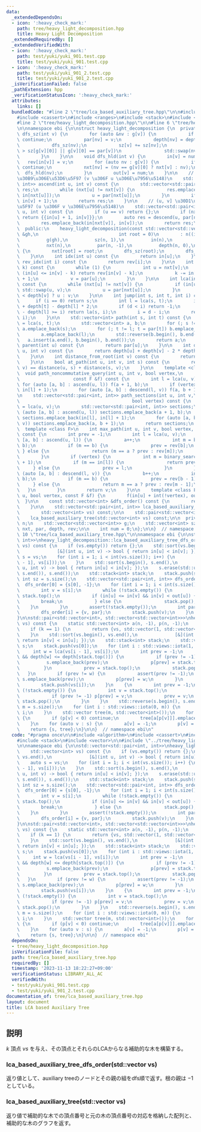 ```yaml
---
data:
  _extendedDependsOn:
  - icon: ':heavy_check_mark:'
    path: tree/heavy_light_decomposition.hpp
    title: Heavy Light Decomposition
  _extendedRequiredBy: []
  _extendedVerifiedWith:
  - icon: ':heavy_check_mark:'
    path: test/yuki/yuki_901.test.cpp
    title: test/yuki/yuki_901.test.cpp
  - icon: ':heavy_check_mark:'
    path: test/yuki/yuki_901_2.test.cpp
    title: test/yuki/yuki_901_2.test.cpp
  _isVerificationFailed: false
  _pathExtension: hpp
  _verificationStatusIcon: ':heavy_check_mark:'
  attributes:
    links: []
  bundledCode: "#line 2 \"tree/lca_based_auxiliary_tree.hpp\"\n\n#include <algorithm>\n\
    #include <cassert>\n#include <ranges>\n#include <stack>\n#include <vector>\n\n\
    #line 2 \"tree/heavy_light_decomposition.hpp\"\n\n#line 6 \"tree/heavy_light_decomposition.hpp\"\
    \n\nnamespace ebi {\n\nstruct heavy_light_decomposition {\n  private:\n    void\
    \ dfs_sz(int v) {\n        for (auto &nv : g[v]) {\n            if (nv == par[v])\
    \ continue;\n            par[nv] = v;\n            depth[nv] = depth[v] + 1;\n\
    \            dfs_sz(nv);\n            sz[v] += sz[nv];\n            if (sz[nv]\
    \ > sz[g[v][0]] || g[v][0] == par[v])\n                std::swap(nv, g[v][0]);\n\
    \        }\n    }\n\n    void dfs_hld(int v) {\n        in[v] = num++;\n     \
    \   rev[in[v]] = v;\n        for (auto nv : g[v]) {\n            if (nv == par[v])\
    \ continue;\n            nxt[nv] = (nv == g[v][0] ? nxt[v] : nv);\n          \
    \  dfs_hld(nv);\n        }\n        out[v] = num;\n    }\n\n    // [u, v) \u30D1\
    \u30B9\u306E\u53D6\u5F97 (v \u306F u \u306E\u7956\u5148)\n    std::vector<std::pair<int,\
    \ int>> ascend(int u, int v) const {\n        std::vector<std::pair<int, int>>\
    \ res;\n        while (nxt[u] != nxt[v]) {\n            res.emplace_back(in[u],\
    \ in[nxt[u]]);\n            u = par[nxt[u]];\n        }\n        if (u != v) res.emplace_back(in[u],\
    \ in[v] + 1);\n        return res;\n    }\n\n    // (u, v] \u30D1\u30B9\u306E\u53D6\
    \u5F97 (u \u306F v \u306E\u7956\u5148)\n    std::vector<std::pair<int, int>> descend(int\
    \ u, int v) const {\n        if (u == v) return {};\n        if (nxt[u] == nxt[v])\
    \ return {{in[u] + 1, in[v]}};\n        auto res = descend(u, par[nxt[v]]);\n\
    \        res.emplace_back(in[nxt[v]], in[v]);\n        return res;\n    }\n\n\
    \  public:\n    heavy_light_decomposition(const std::vector<std::vector<int>>\
    \ &gh,\n                              int root = 0)\n        : n((int)gh.size()),\n\
    \          g(gh),\n          sz(n, 1),\n          in(n),\n          out(n),\n\
    \          nxt(n),\n          par(n, -1),\n          depth(n, 0),\n          rev(n)\
    \ {\n        nxt[root] = root;\n        dfs_sz(root);\n        dfs_hld(root);\n\
    \    }\n\n    int idx(int u) const {\n        return in[u];\n    }\n\n    int\
    \ rev_idx(int i) const {\n        return rev[i];\n    }\n\n    int la(int v, int\
    \ k) const {\n        while (1) {\n            int u = nxt[v];\n            if\
    \ (in[u] <= in[v] - k) return rev[in[v] - k];\n            k -= in[v] - in[u]\
    \ + 1;\n            v = par[u];\n        }\n    }\n\n    int lca(int u, int v)\
    \ const {\n        while (nxt[u] != nxt[v]) {\n            if (in[u] < in[v])\
    \ std::swap(u, v);\n            u = par[nxt[u]];\n        }\n        return depth[u]\
    \ < depth[v] ? u : v;\n    }\n\n    int jump(int s, int t, int i) const {\n  \
    \      if (i == 0) return s;\n        int l = lca(s, t);\n        int d = depth[s]\
    \ + depth[t] - depth[l] * 2;\n        if (d < i) return -1;\n        if (depth[s]\
    \ - depth[l] >= i) return la(s, i);\n        i = d - i;\n        return la(t,\
    \ i);\n    }\n\n    std::vector<int> path(int s, int t) const {\n        int l\
    \ = lca(s, t);\n        std::vector<int> a, b;\n        for (; s != l; s = par[s])\
    \ a.emplace_back(s);\n        for (; t != l; t = par[t]) b.emplace_back(t);\n\
    \        a.emplace_back(l);\n        std::reverse(b.begin(), b.end());\n     \
    \   a.insert(a.end(), b.begin(), b.end());\n        return a;\n    }\n\n    int\
    \ parent(int u) const {\n        return par[u];\n    }\n\n    int distance(int\
    \ u, int v) const {\n        return depth[u] + depth[v] - 2 * depth[lca(u, v)];\n\
    \    }\n\n    int distance_from_root(int v) const {\n        return depth[v];\n\
    \    }\n\n    bool at_path(int u, int v, int s) const {\n        return distance(u,\
    \ v) == distance(u, s) + distance(s, v);\n    }\n\n    template <class F>\n  \
    \  void path_noncommutative_query(int u, int v, bool vertex,\n               \
    \                    const F &f) const {\n        int l = lca(u, v);\n       \
    \ for (auto [a, b] : ascend(u, l)) f(a + 1, b);\n        if (vertex) f(in[l],\
    \ in[l] + 1);\n        for (auto [a, b] : descend(l, v)) f(a, b + 1);\n    }\n\
    \n    std::vector<std::pair<int, int>> path_sections(int u, int v,\n         \
    \                                          bool vertex) const {\n        int l\
    \ = lca(u, v);\n        std::vector<std::pair<int, int>> sections;\n        for\
    \ (auto [a, b] : ascend(u, l)) sections.emplace_back(a + 1, b);\n        if (vertex)\
    \ sections.emplace_back(in[l], in[l] + 1);\n        for (auto [a, b] : descend(l,\
    \ v)) sections.emplace_back(a, b + 1);\n        return sections;\n    }\n\n  \
    \  template <class F>\n    int max_path(int u, int v, bool vertex, F binary_search)\
    \ const {\n        int prev = -1;\n        int l = lca(u, v);\n        for (auto\
    \ [a, b] : ascend(u, l)) {\n            a++;\n            int m = binary_search(a,\
    \ b);\n            if (m == b) {\n                prev = rev[b];\n           \
    \ } else {\n                return (m == a ? prev : rev[m]);\n            }\n\
    \        }\n        if (vertex) {\n            int m = binary_search(in[l], in[l]\
    \ + 1);\n            if (m == in[l]) {\n                return prev;\n       \
    \     } else {\n                prev = l;\n            }\n        }\n        for\
    \ (auto [a, b] : descend(l, v)) {\n            b++;\n            int m = binary_search(a,\
    \ b);\n            if (m == b) {\n                prev = rev[b - 1];\n       \
    \     } else {\n                return m == a ? prev : rev[m - 1];\n         \
    \   }\n        }\n        return v;\n    }\n\n    template <class F> void subtree_query(int\
    \ u, bool vertex, const F &f) {\n        f(in[u] + int(!vertex), out[u]);\n  \
    \  }\n\n    const std::vector<int> &dfs_order() const {\n        return rev;\n\
    \    }\n\n    std::vector<std::pair<int, int>> lca_based_auxiliary_tree_dfs_order(\n\
    \        std::vector<int> vs) const;\n\n    std::pair<std::vector<int>, std::vector<std::vector<int>>>\n\
    \    lca_based_auxiliary_tree(std::vector<int> vs) const;\n\n  private:\n    int\
    \ n;\n    std::vector<std::vector<int>> g;\n    std::vector<int> sz, in, out,\
    \ nxt, par, depth, rev;\n\n    int num = 0;\n};\n\n}  // namespace ebi\n#line\
    \ 10 \"tree/lca_based_auxiliary_tree.hpp\"\n\nnamespace ebi {\n\nstd::vector<std::pair<int,\
    \ int>>\nheavy_light_decomposition::lca_based_auxiliary_tree_dfs_order(\n    std::vector<int>\
    \ vs) const {\n    if (vs.empty()) return {};\n    std::sort(vs.begin(), vs.end(),\n\
    \              [&](int u, int v) -> bool { return in[u] < in[v]; });\n    auto\
    \ s = vs;\n    for (int i = 1; i < int(vs.size()); i++) {\n        s.emplace_back(lca(vs[i\
    \ - 1], vs[i]));\n    }\n    std::sort(s.begin(), s.end(),\n              [&](int\
    \ u, int v) -> bool { return in[u] < in[v]; });\n    s.erase(std::unique(s.begin(),\
    \ s.end()), s.end());\n    std::stack<int> stack;\n    stack.push(s[0]);\n   \
    \ int sz = s.size();\n    std::vector<std::pair<int, int>> dfs_order(sz);\n  \
    \  dfs_order[0] = {s[0], -1};\n    for (int i = 1; i < int(s.size()); i++) {\n\
    \        int v = s[i];\n        while (!stack.empty()) {\n            int u =\
    \ stack.top();\n            if (in[u] <= in[v] && in[v] < out[u]) {\n        \
    \        break;\n            } else {\n                stack.pop();\n        \
    \    }\n        }\n        assert(!stack.empty());\n        int par = stack.top();\n\
    \        dfs_order[i] = {v, par};\n        stack.push(v);\n    }\n    return dfs_order;\n\
    }\n\nstd::pair<std::vector<int>, std::vector<std::vector<int>>>\nheavy_light_decomposition::lca_based_auxiliary_tree(std::vector<int>\
    \ vs) const {\n    static std::vector<int> a(n, -1), p(n, -1);\n    int k = vs.size();\n\
    \    if (k == 1) {\n        return {vs, std::vector(1, std::vector<int>())};\n\
    \    }\n    std::sort(vs.begin(), vs.end(),\n              [&](int v, int u) {\
    \ return in[v] < in[u]; });\n    std::stack<int> stack;\n    std::vector<int>\
    \ s;\n    stack.push(vs[0]);\n    for (int i : std::views::iota(1, k)) {\n   \
    \     int w = lca(vs[i - 1], vs[i]);\n        int prev = -1;\n        while (!stack.empty()\
    \ && depth[w] <= depth[stack.top()]) {\n            if (prev != -1) {\n      \
    \          s.emplace_back(prev);\n                p[prev] = stack.top();\n   \
    \         }\n            prev = stack.top();\n            stack.pop();\n     \
    \   }\n        if (prev != w) {\n            assert(prev != -1);\n           \
    \ s.emplace_back(prev);\n            p[prev] = w;\n        }\n        stack.push(w);\n\
    \        stack.push(vs[i]);\n    }\n    {\n        int prev = -1;\n        while\
    \ (!stack.empty()) {\n            int v = stack.top();\n            s.emplace_back(v);\n\
    \            if (prev != -1) p[prev] = v;\n            prev = v;\n           \
    \ stack.pop();\n        }\n    }\n    std::reverse(s.begin(), s.end());\n    int\
    \ m = s.size();\n    for (int i : std::views::iota(0, m)) {\n        a[s[i]] =\
    \ i;\n    }\n    std::vector tree(m, std::vector<int>());\n    for (auto v : s)\
    \ {\n        if (p[v] < 0) continue;\n        tree[a[p[v]]].emplace_back(a[v]);\n\
    \    }\n    for (auto v : s) {\n        a[v] = -1;\n        p[v] = -1;\n    }\n\
    \    return {s, tree};\n}\n\n}  // namespace ebi\n"
  code: "#pragma once\n\n#include <algorithm>\n#include <cassert>\n#include <ranges>\n\
    #include <stack>\n#include <vector>\n\n#include \"../tree/heavy_light_decomposition.hpp\"\
    \n\nnamespace ebi {\n\nstd::vector<std::pair<int, int>>\nheavy_light_decomposition::lca_based_auxiliary_tree_dfs_order(\n\
    \    std::vector<int> vs) const {\n    if (vs.empty()) return {};\n    std::sort(vs.begin(),\
    \ vs.end(),\n              [&](int u, int v) -> bool { return in[u] < in[v]; });\n\
    \    auto s = vs;\n    for (int i = 1; i < int(vs.size()); i++) {\n        s.emplace_back(lca(vs[i\
    \ - 1], vs[i]));\n    }\n    std::sort(s.begin(), s.end(),\n              [&](int\
    \ u, int v) -> bool { return in[u] < in[v]; });\n    s.erase(std::unique(s.begin(),\
    \ s.end()), s.end());\n    std::stack<int> stack;\n    stack.push(s[0]);\n   \
    \ int sz = s.size();\n    std::vector<std::pair<int, int>> dfs_order(sz);\n  \
    \  dfs_order[0] = {s[0], -1};\n    for (int i = 1; i < int(s.size()); i++) {\n\
    \        int v = s[i];\n        while (!stack.empty()) {\n            int u =\
    \ stack.top();\n            if (in[u] <= in[v] && in[v] < out[u]) {\n        \
    \        break;\n            } else {\n                stack.pop();\n        \
    \    }\n        }\n        assert(!stack.empty());\n        int par = stack.top();\n\
    \        dfs_order[i] = {v, par};\n        stack.push(v);\n    }\n    return dfs_order;\n\
    }\n\nstd::pair<std::vector<int>, std::vector<std::vector<int>>>\nheavy_light_decomposition::lca_based_auxiliary_tree(std::vector<int>\
    \ vs) const {\n    static std::vector<int> a(n, -1), p(n, -1);\n    int k = vs.size();\n\
    \    if (k == 1) {\n        return {vs, std::vector(1, std::vector<int>())};\n\
    \    }\n    std::sort(vs.begin(), vs.end(),\n              [&](int v, int u) {\
    \ return in[v] < in[u]; });\n    std::stack<int> stack;\n    std::vector<int>\
    \ s;\n    stack.push(vs[0]);\n    for (int i : std::views::iota(1, k)) {\n   \
    \     int w = lca(vs[i - 1], vs[i]);\n        int prev = -1;\n        while (!stack.empty()\
    \ && depth[w] <= depth[stack.top()]) {\n            if (prev != -1) {\n      \
    \          s.emplace_back(prev);\n                p[prev] = stack.top();\n   \
    \         }\n            prev = stack.top();\n            stack.pop();\n     \
    \   }\n        if (prev != w) {\n            assert(prev != -1);\n           \
    \ s.emplace_back(prev);\n            p[prev] = w;\n        }\n        stack.push(w);\n\
    \        stack.push(vs[i]);\n    }\n    {\n        int prev = -1;\n        while\
    \ (!stack.empty()) {\n            int v = stack.top();\n            s.emplace_back(v);\n\
    \            if (prev != -1) p[prev] = v;\n            prev = v;\n           \
    \ stack.pop();\n        }\n    }\n    std::reverse(s.begin(), s.end());\n    int\
    \ m = s.size();\n    for (int i : std::views::iota(0, m)) {\n        a[s[i]] =\
    \ i;\n    }\n    std::vector tree(m, std::vector<int>());\n    for (auto v : s)\
    \ {\n        if (p[v] < 0) continue;\n        tree[a[p[v]]].emplace_back(a[v]);\n\
    \    }\n    for (auto v : s) {\n        a[v] = -1;\n        p[v] = -1;\n    }\n\
    \    return {s, tree};\n}\n\n}  // namespace ebi"
  dependsOn:
  - tree/heavy_light_decomposition.hpp
  isVerificationFile: false
  path: tree/lca_based_auxiliary_tree.hpp
  requiredBy: []
  timestamp: '2023-11-13 18:22:27+09:00'
  verificationStatus: LIBRARY_ALL_AC
  verifiedWith:
  - test/yuki/yuki_901.test.cpp
  - test/yuki/yuki_901_2.test.cpp
documentation_of: tree/lca_based_auxiliary_tree.hpp
layout: document
title: LCA based Auxiliary Tree
---
```


## 説明

$k$ 頂点 $vs$ を与え、その頂点とそれらのLCAからなる補助的な木を構築する。

### lca_based_auxiliary_tree_dfs_order(std::vector<int> vs)

返り値として、auxiliary treeのノードとその親の組をdfs順で返す。根の親は $-1$ としている。

### lca_based_auxiliary_tree(std::vector<int> vs)

返り値で補助的な木での頂点番号と元の木の頂点番号の対応を格納した配列と、補助的な木のグラフを返す。